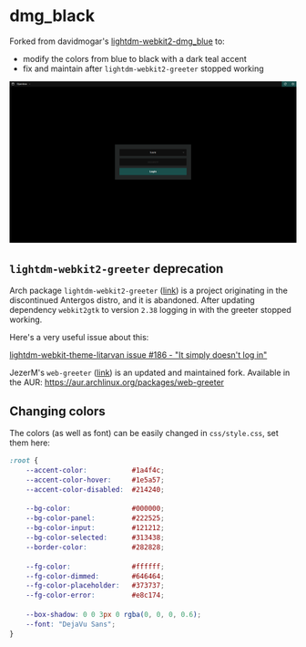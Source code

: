 # dmg_black

Forked from davidmogar's [lightdm-webkit2-dmg_blue](https://github.com/davidmogar/lightdm-webkit2-dmg_blue) to:
* modify the colors from blue to black with a dark teal accent 
* fix and maintain after `lightdm-webkit2-greeter` stopped working

![screenshot](screenshot.png)

## `lightdm-webkit2-greeter` deprecation

Arch package `lightdm-webkit2-greeter` ([link](https://github.com/Antergos/web-greeter)) is a project originating in the discontinued Antergos distro, and it is abandoned. After updating dependency `webkit2gtk` to version `2.38` logging in with the greeter stopped working.

Here's a very useful issue about this:

[lightdm-webkit-theme-litarvan issue #186 - "It simply doesn't log in"](https://github.com/Litarvan/lightdm-webkit-theme-litarvan/issues/186)

JezerM's `web-greeter` ([link](https://github.com/jezerm/web-greeter)) is an updated and maintained fork. Available in the AUR: https://aur.archlinux.org/packages/web-greeter 

## Changing colors

The colors (as well as font) can be easily changed in `css/style.css`, set them here:

```css
:root {
    --accent-color:           #1a4f4c;
    --accent-color-hover:     #1e5a57;
    --accent-color-disabled:  #214240;

    --bg-color:               #000000;
    --bg-color-panel:         #222525;
    --bg-color-input:         #121212;
    --bg-color-selected:      #313438;
    --border-color:           #282828;

    --fg-color:               #ffffff;
    --fg-color-dimmed:        #646464;
    --fg-color-placeholder:   #373737;
    --fg-color-error:         #e8c174;

    --box-shadow: 0 0 3px 0 rgba(0, 0, 0, 0.6);
    --font: "DejaVu Sans";
}
```
